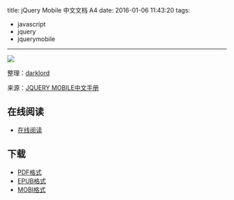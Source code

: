 title: jQuery Mobile 中文文档 A4
date: 2016-01-06 11:43:20
tags:
  - javascript
  - jquery
  - jquerymobile
---

![](https://ek8whxe.cloudimg.io/s/width/226/https://www.gitbook.com/cover/book/wizardforcel/jqmobi-doc.jpg?build=1452051550255&v=12.0.2)

整理：[darklord](http://www.cnblogs.com/darklord/)

来源：[JQUERY MOBILE中文手册](http://www.cnblogs.com/darklord/archive/2011/04/08/2009754.html)

<!--more-->

## 在线阅读 ##

+ [在线阅读](https://www.gitbook.com/book/wizardforcel/jqmobi-doc/details)

## 下载 ##

+ [PDF格式](https://www.gitbook.com/download/pdf/book/wizardforcel/jqmobi-doc)
+ [EPUB格式](https://www.gitbook.com/download/epub/book/wizardforcel/jqmobi-doc)
+ [MOBI格式](https://www.gitbook.com/download/mobi/book/wizardforcel/jqmobi-doc)